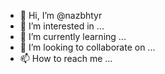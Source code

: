 - 👋 Hi, I’m @nazbhtyr
- 👀 I’m interested in ...
- 🌱 I’m currently learning ...
- 💞️ I’m looking to collaborate on ...
- 📫 How to reach me ...

<!---
nazbhtyr/nazbhtyr is a ✨ special ✨ repository because its `README.md` (this file) appears on your GitHub profile.
You can click the Preview link to take a look at your changes.
--->

